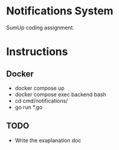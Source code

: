 # Notifications System
SumUp coding assignment.

# Instructions

## Docker 
* docker compose up
* docker compose exec backend bash
* cd cmd/notifications/
* go run *.go

## TODO
* Write the exaplanation doc